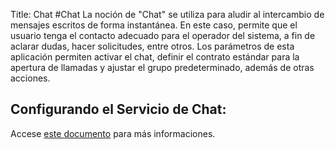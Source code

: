 Title: Chat
#Chat
La noción de "Chat" se utiliza para aludir al intercambio de mensajes escritos de forma instantánea. En este caso, permite que el usuario tenga el contacto adecuado para el operador del sistema, a fin de aclarar dudas, hacer solicitudes, entre otros. Los parámetros de esta aplicación permiten activar el chat, definir el contrato estándar para la apertura de llamadas y ajustar el grupo predeterminado, además de otras acciones.

## Configurando el Servicio de Chat:

Accese [este documento][1] para más informaciones. 

[1]:/en-us/citsmart-esp-8/platform-administration/parameters-list/configure-parametrization-chat.html
